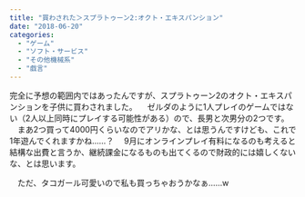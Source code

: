 ```yaml
---
title: "買わされた＞スプラトゥーン2:オクト・エキスパンション"
date: "2018-06-20"
categories: 
  - "ゲーム"
  - "ソフト・サービス"
  - "その他機械系"
  - "戯言"
---
```


完全に予想の範囲内ではあったんですが、スプラトゥーン2のオクト・エキスパンションを子供に買わされました。 　ゼルダのように1人プレイのゲームではない（2人以上同時にプレイする可能性がある）ので、長男と次男分の2つです。 　まあ2つ買って4000円くらいなのでアリかな、とは思うんですけども、これで1年遊んでくれますかね……？ 　9月にオンラインプレイ有料になるのも考えると結構な出費と言うか、継続課金になるものも出てくるので財政的には嬉しくないな、とは思います。

　ただ、タコガール可愛いので私も買っちゃおうかなぁ……w
